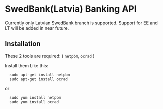 # SwedBank(Latvia) Banking API
Currently only Latvian SwedBank branch is supported. 
Support for EE and LT will be added in near future.

Installation
-------------

These 2 tools are required: ( `netpbm`, `ocrad` )

Install them Like this:

      sudo apt-get install netpbm
      sudo apt-get install ocrad

or

      sudo yum install netpbm
      sudo yum install ocrad

